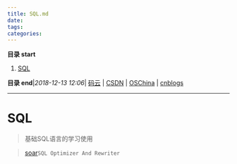 ```yaml
---
title: SQL.md
date: 
tags: 
categories: 
---
```


**目录 start**
 
1. [SQL](#sql)

**目录 end**|_2018-12-13 12:06_| [码云](https://gitee.com/gin9) | [CSDN](http://blog.csdn.net/kcp606) | [OSChina](https://my.oschina.net/kcp1104) | [cnblogs](http://www.cnblogs.com/kuangcp)
****************************************
# SQL
> 基础SQL语言的学习使用

> [soar](https://github.com/XiaoMi/soar)`SQL Optimizer And Rewriter `


